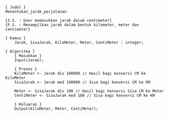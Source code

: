     { Judul }
    Menentukan_jarak_perjalanan

	{I.S. : User memasukkan jarak dalam centimeter}
	{F.S. : Menampilkan jarak dalam bentuk kilometer, meter dan centimeter}

	{ Kamus }
		Jarak, SisaJarak, KiloMeter, Meter, CentiMeter : integer;

	{ Algoritma }
		{ Masukkan }
		Input(Jarak);

		{ Proses } 
		KiloMeter <- Jarak div 100000 // Hasil bagi konversi CM ke KiloMeter
		SisaJarak <- Jarak mod 100000 // Sisa bagi konversi CM ke KM

		Meter <- SisaJarak div 100 // Hasil bagi konversi Sisa CM ke Meter
		CentiMeter <- SisaJarak mod 100 // Sisa bagi konversi CM ke KM

		{ Keluaran }
		Output(KiloMeter, Meter, CentiMeter);